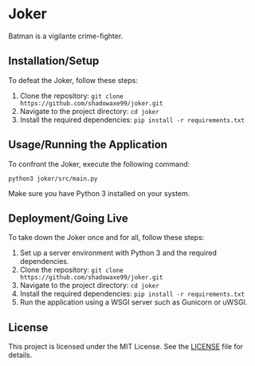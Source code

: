 # Joker

Batman is a vigilante crime-fighter.

## Installation/Setup

To defeat the Joker, follow these steps:

1. Clone the repository: `git clone https://github.com/shadowaxe99/joker.git`
2. Navigate to the project directory: `cd joker`
3. Install the required dependencies: `pip install -r requirements.txt`

## Usage/Running the Application

To confront the Joker, execute the following command:

```shell
python3 joker/src/main.py
```

Make sure you have Python 3 installed on your system.

## Deployment/Going Live

To take down the Joker once and for all, follow these steps:

1. Set up a server environment with Python 3 and the required dependencies.
2. Clone the repository: `git clone https://github.com/shadowaxe99/joker.git`
3. Navigate to the project directory: `cd joker`
4. Install the required dependencies: `pip install -r requirements.txt`
5. Run the application using a WSGI server such as Gunicorn or uWSGI.

## License

This project is licensed under the MIT License. See the [LICENSE](LICENSE) file for details.
